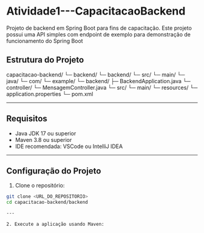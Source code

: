 # Atividade1---CapacitacaoBackend

Projeto de backend em Spring Boot para fins de capacitação. Este projeto possui uma API simples com endpoint de exemplo para demonstração de funcionamento do Spring Boot

## Estrutura do Projeto

capacitacao-backend/
└─ backend/
└─ backend/
└─ src/
└─ main/
└─ java/
└─ com/
└─ example/
└─ backend/
├─ BackendApplication.java
└─ controller/
└─ MensagemController.java
└─ src/
└─ main/
└─ resources/
└─ application.properties
└─ pom.xml

---

## Requisitos

- Java JDK 17 ou superior  
- Maven 3.8 ou superior  
- IDE recomendada: VSCode ou IntelliJ IDEA  

---

## Configuração do Projeto

1. Clone o repositório:

```bash
git clone <URL_DO_REPOSITORIO>
cd capacitacao-backend/backend

---

2. Execute a aplicação usando Maven:
